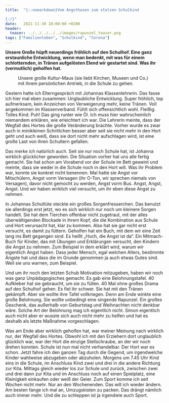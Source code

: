 ```yaml
---
title:  "{::nomarkdown}Vom Angsthasen zum stolzen Schulkind

{:/}"
date:   2021-11-30 10:00:00 +0200
header:
  teaser: ../../../../../images/rapunzel_teaser.png
tags: ["Familienleben", "Schulkind", "Corona"]
---
```


**Unsere Große hüpft neuerdings fröhlich auf den Schulhof. Eine ganz erstaunliche Entwicklung, wenn man bedenkt, mit was für einem schlotternden, in Tränen aufgelösten Elend wir gestartet sind. Was ihr (vermutlich) geholfen hat.**

<figure>
  <img src="../../../../../images/rapunzel_teaser.png" alt="">
  <figcaption>Unsere große Kultur-Maus (sie liebt Kirchen, Museen und Co.) mit ihrem persönlichen Antrieb, in die Schule zu gehen.</figcaption>
</figure>    

Gestern hatte ich Elterngespräch mit Johannas Klassenlehrerin. Das fasse ich hier mal eben zusammen: Unglaubliche Entwicklung. Super fröhlich, top aufmerksam, kein Anzeichen von Verweigerung mehr, keine Tränen. Voll angekommen im Klassenverband. Fühlt sich offensichtlich wohl. Fleißig. Tolles Kind.  Puh! Das ging runter wie Öl. Ich muss hier wahrscheinlich niemandem erklären, wie erleichtert ich war. Die Lehrerin meinte, dass der Wegfall des Hortes die große Veränderung brachte. Vorher wurde es zwar auch in minikleinen Schrittchen besser aber seit sie nicht mehr in den Hort geht und auch weiß, dass sie dort nicht mehr aufschlagen wird, ist eine große Last von ihren Schultern gefallen. 

Das merke ich natürlich auch. Seit sie nur noch Schule hat, ist Johanna wirklich glücklicher geworden. Die Situation vorher hat uns alle fertig gemacht. Sie hat schon am Vorabend vor der Schule im Bett geweint und meinte, dass sie weder in die Schule noch in den Hort will. Was ihr Problem war, konnte sie konkret nicht benennen. Mal hatte sie Angst vor Mitschülern, Angst vorm Versagen (ihr O-Ton, wir sprechen niemals von Versagen), davor nicht gemocht zu werden, Angst vorm Bus. Angst, Angst, Angst. Und wir haben wirklich viel versucht, um ihr eben diese Angst zu nehmen. 

In Johannas Schultüte steckte ein großes Sorgenfresserchen. Das benutzt sie allerdings erst jetzt, wo es sich wirklich nur noch um kleinere Sorgen handelt. Sie hat dem Tierchen offenbar nicht zugetraut, mit der alles überwältigenden Blockade in ihrem Kopf, die die Kombination aus Schule und Hort verursacht hat, klar zu kommen. Also hat sie gar nicht erst versucht, es damit zu füttern. Geholfen hat ein Buch, mit dem wir eine Zeit lang ins Bett gegangen sind. Es heißt „Huch, die Angst ist da“. Ein Mitmach-Buch für Kinder, das mit Übungen und Erklärungen versucht, den Kindern die Angst zu nehmen. Zum Beispiel in dem erklärt wird, warum wir eigentlich Angst haben. Dass jeder Mensch, egal welchen Alters, bestimmte Ängste hat und dass die im Grunde genommen ja auch etwas Gutes sind. Weil sie uns warnen, zum Beispiel. 

Und um ihr noch den letzten Schub Motivation mitzugeben, haben wir noch was ganz Unpädagogisches gemacht. Es gab eine Belohnungstafel. 40 Aufkleber hat sie gebraucht, um sie zu füllen. 40 Mal ohne großes Drama auf den Schulhof gehen. Es fiel ihr schwer. Sie hat mit den Tränen gekämpft. Aber sie wollte ihre Tafel vollkriegen. Denn am Ende winkte eine große Belohnung. Sie wollte unbedingt eine singende Rapunzel. Ein großes Geschenk, das außerhalb von Geburtstag und Weihnachten nicht denkbar wäre. Solche Art der Belohnung mag ich eigentlich nicht. Simon eigentlich auch nicht aber er wusste sich auch nicht mehr zu helfen und hat es deshalb als letzte Maßnahme vorgeschlagen. 

Was am Ende aber wirklich geholfen hat, war meiner Meinung nach wirklich nur, der Wegfall des Hortes. Obwohl ich mit den Erziehern dort unglaublich glücklich war, war der Hort die einzige Stellschraube, an der wir noch drehen konnten. Schule ist nun mal nicht verhandelbar. Der Hort war es schon. Jetzt fahre ich den ganzen Tag durch die Gegend, um irgendwelche Kinder wahlweise abzugeben oder abzuholen. Morgens um 7.45 Uhr Kind eins in die Schule, im Anschluss Kind zwei und drei in die andere Richtung zur Kita. Mittags gleich wieder los zur Schule und zurück, zwischen zwei und drei dann zur Kita und im Anschluss noch auf einen Spielplatz, eine Kleinigkeit einkaufen oder weiß der Geier. Zum Sport komme ich seit Wochen nicht mehr. Nur an den Wochenenden. Das will ich wieder ändern. Am besten fange ich mal an, Umzugskisten zu packen. Das drängt nämlich auch immer mehr. Und die zu schleppen ist ja irgendwie auch Sport. 


 

 





 

  


 
 
 
 


   


 



 






 






 


 
 






















 








 

   



















  












 






 





  


  






					 


 
 








